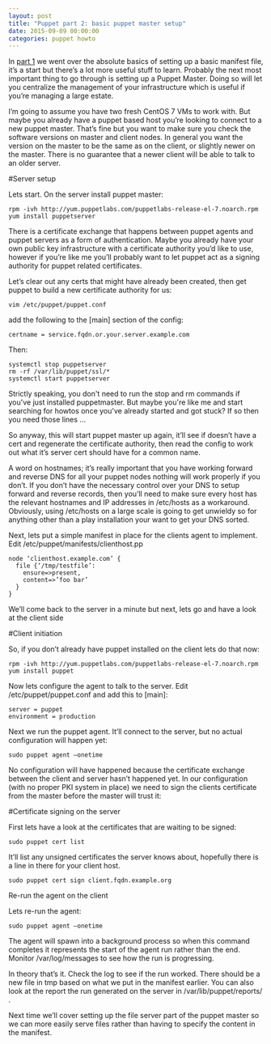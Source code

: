 ```yaml
---
layout: post
title: "Puppet part 2: basic puppet master setup"
date: 2015-09-09 00:00:00
categories: puppet howto
---
```


In [part 1] we went over the absolute basics of setting up a basic manifest file, it’s a start but there’s a lot more useful stuff to learn. Probably the next most important thing to go through is setting up a Puppet Master. Doing so will let you centralize the management of your infrastructure which is useful if you’re managing a large estate.

I’m going to assume you have two fresh CentOS 7 VMs to work with. But maybe you already have a puppet based host you’re looking to connect to a new puppet master. That’s fine but you want to make sure you check the software versions on master and client nodes. In general you want the version on the master to be the same as on the client, or slightly newer on the master. There is no guarantee that a newer client will be able to talk to an older server.

#Server setup

Lets start. On the server install puppet master:

    rpm -ivh http://yum.puppetlabs.com/puppetlabs-release-el-7.noarch.rpm
    yum install puppetserver

There is a certificate exchange that happens between puppet agents and puppet servers as a form of authentication. Maybe you already have your own  public key infrastructure with a certificate authority you’d like to use, however if you’re like me you’ll probably want to let puppet act as a signing authority for puppet related certificates.

Let’s clear out any certs that might have already been created, then get puppet to build a new certificate authority for us:

    vim /etc/puppet/puppet.conf

add the following to the [main] section of the config:

    certname = service.fqdn.or.your.server.example.com

Then:

    systemctl stop puppetserver
    rm -rf /var/lib/puppet/ssl/*
    systemctl start puppetserver

Strictly speaking, you don't need to run the stop and rm commands if you've just installed puppetmaster. But maybe you're like me and start searching for howtos once you've already started and got stuck? If so then you need those lines ... 

So anyway, this will start puppet master up again, it’ll see if doesn’t have a cert and regenerate the certificate authority, then read the config to work out what it’s server cert should have for a common name.

A word on hostnames; it’s really important that you have working  forward and reverse DNS for all your puppet nodes nothing will work properly if you don’t. If you don’t have the necessary control over your DNS to setup forward and reverse records, then you’ll need to make sure every host has the relevant hostnames and IP addresses in /etc/hosts as a workaround. Obviously, using /etc/hosts on a large scale is going to get unwieldy so for anything other than a play installation your want to get your DNS sorted.

Next, lets put a simple manifest in place for the clients agent to implement. Edit /etc/puppet/manifests/clienthost.pp

    node ‘clienthost.example.com’ {
      file {‘/tmp/testfile’:
        ensure=>present,
        content=>’foo bar’
      }
    }

We’ll come back to the server in a minute but next, lets go and have a look at the client side

#Client initiation

So, if you don’t already have puppet installed on the client lets do that now:

    rpm -ivh http://yum.puppetlabs.com/puppetlabs-release-el-7.noarch.rpm
    yum install puppet

Now lets configure the agent to talk to the server. Edit /etc/puppet/puppet.conf and add this to [main]:

    server = puppet
    environment = production

Next we run the puppet agent. It’ll connect to the server, but no actual configuration will happen yet:

    sudo puppet agent –onetime

No configuration will have happened because the certificate exchange between the client and server hasn’t happened yet. In our configuration (with no proper PKI system in place) we need to sign the clients certificate from the master before the master will trust it:

#Certificate signing on the server

First lets have a look at the certificates that are waiting to be signed:

    sudo puppet cert list

It’ll list any unsigned certificates the server knows about, hopefully there is a line in there for your client host.

    sudo puppet cert sign client.fqdn.example.org

Re-run the agent on the client

Lets re-run the agent:

    sudo puppet agent –onetime

The agent will spawn into a background process so when this command completes it represents the start of the agent run rather than the end. Monitor /var/log/messages to see how the run is progressing.

In theory that’s it. Check the log to see if the run worked. There should be a new file in tmp based on what we put in the manifest earlier. You can also look at the report the run generated on the server in /var/lib/puppet/reports/ .

Next time we’ll cover setting up the file server part of the puppet master so we can more easily serve files rather than having to specify the content in the manifest.

[part 1]: /puppet/howto/2015/08/06/puppet-part1-getting-started.html
